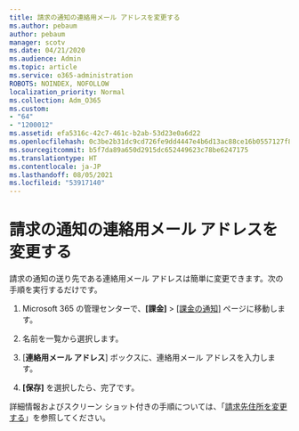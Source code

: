 ```yaml
---
title: 請求の通知の連絡用メール アドレスを変更する
ms.author: pebaum
author: pebaum
manager: scotv
ms.date: 04/21/2020
ms.audience: Admin
ms.topic: article
ms.service: o365-administration
ROBOTS: NOINDEX, NOFOLLOW
localization_priority: Normal
ms.collection: Adm_O365
ms.custom:
- "64"
- "1200012"
ms.assetid: efa5316c-42c7-461c-b2ab-53d23e0a6d22
ms.openlocfilehash: 0c3be2b31dc9cd726fe9dd4447e4b6d13ac88ce16b0557127f804a86fee3fb10
ms.sourcegitcommit: b5f7da89a650d2915dc652449623c78be6247175
ms.translationtype: HT
ms.contentlocale: ja-JP
ms.lasthandoff: 08/05/2021
ms.locfileid: "53917140"
---
```

# <a name="change-the-alternate-email-address-for-billing-notification"></a>請求の通知の連絡用メール アドレスを変更する

請求の通知の送り先である連絡用メール アドレスは簡単に変更できます。次の手順を実行するだけです。
  
1. Microsoft 365 の管理センターで、**[課金]** \> [[課金の通知]](https://go.microsoft.com/fwlink/p/?linkid=853212) ページに移動します。

2. 名前を一覧から選択します。

3. [**連絡用メール アドレス**] ボックスに、連絡用メール アドレスを入力します。

4. **[保存]** を選択したら、完了です。

詳細情報およびスクリーン ショット付きの手順については、「[請求先住所を変更する](https://docs.microsoft.com/microsoft-365/commerce/billing-and-payments/change-your-billing-addresses)」を参照してください。
  